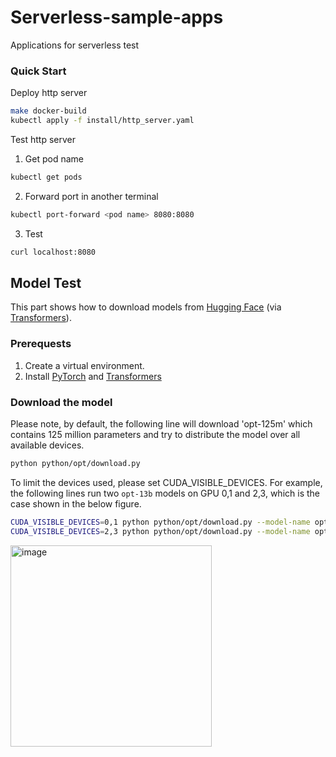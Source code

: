 # Serverless-sample-apps
Applications for serverless test

### Quick Start
Deploy http server
```bash
make docker-build
kubectl apply -f install/http_server.yaml
```
Test http server
1. Get pod name
```bash
kubectl get pods
```
2. Forward port in another terminal
```bash
kubectl port-forward <pod name> 8080:8080
```

3. Test
```bash
curl localhost:8080
```

## Model Test
This part shows how to download models from [Hugging Face](https://huggingface.co/models) (via [Transformers](https://github.com/huggingface/transformers)).

### Prerequests
1. Create a virtual environment.
2. Install [PyTorch](https://pytorch.org/get-started/locally/) and [Transformers](https://huggingface.co/docs/transformers/installation)

### Download the model
Please note, by default, the following line will download 'opt-125m' which contains 125 million parameters and try to distribute the model over all available devices.
```bash
python python/opt/download.py
```

To limit the devices used, please set CUDA_VISIBLE_DEVICES. For example, the following lines run two `opt-13b` models on GPU 0,1 and 2,3, which is the case shown in the below figure.
```bash
CUDA_VISIBLE_DEVICES=0,1 python python/opt/download.py --model-name opt-13b &
CUDA_VISIBLE_DEVICES=2,3 python python/opt/download.py --model-name opt-13b &
```
<img width="322" alt="image" src="https://user-images.githubusercontent.com/31511840/216121121-17b480d9-9bf2-4667-aac5-985b08002668.png">
